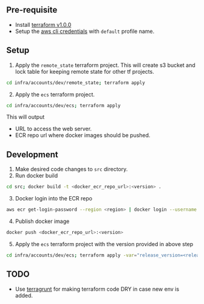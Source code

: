 ## Pre-requisite
- Install [terraform v1.0.0](https://www.terraform.io/downloads.html)
- Setup the [aws cli credentials](https://docs.aws.amazon.com/cli/latest/userguide/cli-chap-configure.html) with `default` profile name.

## Setup

1. Apply the `remote_state` terraform project. This will create s3 bucket and lock table for keeping remote state for other tf projects.
```bash
cd infra/accounts/dev/remote_state; terraform apply
```
2. Apply the `ecs` terraform project.
```bash
cd infra/accounts/dev/ecs; terraform apply
```
This will output
* URL to access the web server.
* ECR repo url where docker images should be pushed.

## Development
1. Make desired code changes to `src` directory.
2. Run docker build
```bash
cd src; docker build -t <docker_ecr_repo_url>:<version> .
```
3. Docker login into the ECR repo
```bash
aws ecr get-login-password --region <region> | docker login --username AWS --password-stdin <ecr_repo_url>
```
4. Publish docker image 
```bash
docker push <docker_ecr_repo_url>:<version>
```
5. Apply the `ecs` terraform project with the version provided in above step
```bash
cd infra/accounts/dev/ecs; terraform apply -var="release_version=<release_version>"
```

## TODO
- Use [terragrunt](https://terragrunt.gruntwork.io/) for making terraform code DRY in case new env is added. 
